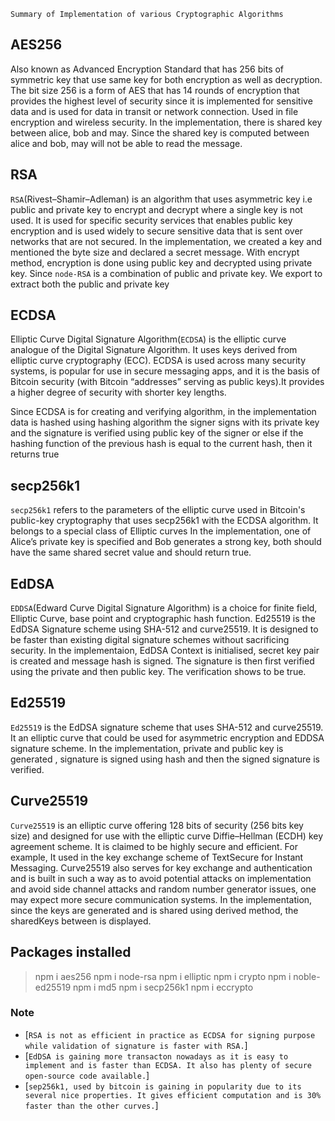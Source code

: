     Summary of Implementation of various Cryptographic Algorithms

## AES256
Also known as Advanced Encryption Standard that has 256 bits of symmetric key that use same key for  both encryption as well as decryption. The bit size 256 is a form of AES that has 14 rounds of encryption that provides the highest level of security since it is implemented for sensitive data and is used for data in transit or network connection. Used in file encryption and wireless security.
In the implementation, there is shared key between alice, bob and may. Since the shared key is computed between alice and bob, may will not be able to read the message.


## RSA
`RSA`(Rivest–Shamir–Adleman) is an algorithm that uses asymmetric key i.e public and private key to encrypt and decrypt where a single key is not used. It is used for specific security services that enables public key encryption and is used widely to secure sensitive data that is sent over networks that are not secured.
In the implementation, we created a key and mentioned the byte size and declared a secret message. With encrypt method, encryption is done using public key and decrypted using private key. Since `node-RSA` is a combination of public and private key. We export to extract both the public and private key 


## ECDSA
Elliptic Curve Digital Signature Algorithm(`ECDSA`) is  the elliptic curve analogue of the Digital Signature Algorithm. It uses keys derived from elliptic curve cryptography (ECC). ECDSA is used across many security systems, is popular for use in secure messaging apps, and it is the basis of Bitcoin security (with Bitcoin “addresses” serving as public keys).It provides a higher degree of security with shorter key lengths.

Since ECDSA is for creating and verifying algorithm, in the implementation data is hashed using hashing algorithm the signer signs with its private key and the signature is verified using public key of the signer or else if the hashing function of the previous hash is equal to the current hash, then it returns true 
 
## secp256k1
`secp256k1` refers to the parameters of the elliptic curve used in Bitcoin's public-key cryptography that uses secp256k1 with the ECDSA algorithm. It belongs to a special class of Elliptic curves
In the implementation, one of Alice’s private key is specified and Bob generates a strong key, both should have the same shared secret value and should return true.


## EdDSA
`EDDSA`(Edward Curve Digital Signature Algorithm) is a choice for finite field, Elliptic Curve, base point and cryptographic hash function. Ed25519 is the EdDSA Signature scheme using SHA-512 and curve25519. It is designed to be faster than existing digital signature schemes without sacrificing security.
In the implementaion, EdDSA Context is initialised, secret key pair is created and message hash is signed. The signature is then first verified using the private and then public key. The verification shows to be true.

## Ed25519
`Ed25519` is the EdDSA signature scheme that uses SHA-512 and curve25519. It an elliptic curve that could be used for asymmetric encryption and EDDSA signature scheme.
In the implementation, private and public key is generated , signature is signed using hash and then the signed signature is verified.


## Curve25519
`Curve25519` is an elliptic curve offering 128 bits of security (256 bits key size) and designed for use with the elliptic curve Diffie–Hellman (ECDH) key agreement scheme. It is claimed to be highly secure and efficient. For example, It used in the key exchange scheme of TextSecure for Instant Messaging. Curve25519 also serves for key exchange and  authentication and is built in such a way as to avoid potential attacks on implementation and avoid side channel attacks and random number generator issues, one may expect more secure communication systems.
In the implementation, since the keys are generated and is shared using derived method, the sharedKeys between is displayed.


## Packages installed
> npm i aes256
> npm i node-rsa
> npm i elliptic
> npm i crypto
> npm i noble-ed25519
> npm i md5
> npm i secp256k1
> npm i eccrypto

### Note
- [`RSA is not as efficient in practice as ECDSA for signing purpose while validation of signature is faster with RSA.`]
- [`EdDSA is gaining more transacton nowadays as it is easy to implement and is faster than ECDSA. It also has plenty of secure open-source code available.`]
- [`sep256k1, used by bitcoin is gaining in popularity due to its several nice properties. It gives efficient computation and is 30% faster than the other curves.`]
      